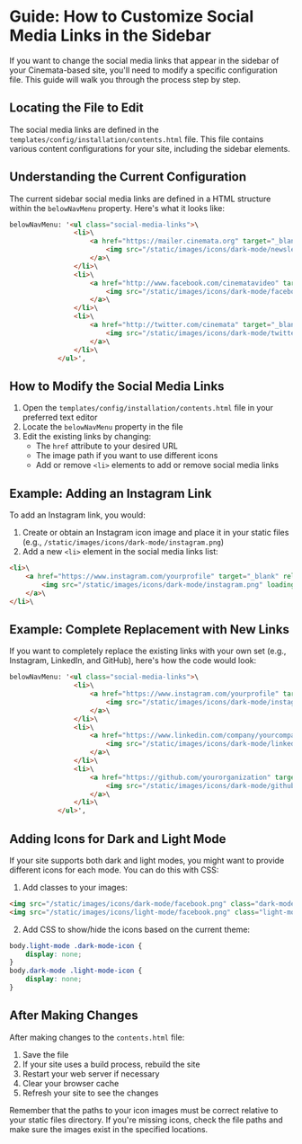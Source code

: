 # Guide: How to Customize Social Media Links in the Sidebar

If you want to change the social media links that appear in the sidebar of your Cinemata-based site, you'll need to modify a specific configuration file. This guide will walk you through the process step by step.

## Locating the File to Edit

The social media links are defined in the `templates/config/installation/contents.html` file. This file contains various content configurations for your site, including the sidebar elements.

## Understanding the Current Configuration

The current sidebar social media links are defined in a HTML structure within the `belowNavMenu` property. Here's what it looks like:

```html
belowNavMenu: '<ul class="social-media-links">\
                <li>\
                    <a href="https://mailer.cinemata.org" target="_blank" rel="noreferrer" title="" alt="">\
                        <img src="/static/images/icons/dark-mode/newsletter.png" loading="lazy" alt=""/>\
                    </a>\
                </li>\
                <li>\
                    <a href="http://www.facebook.com/cinematavideo" target="_blank" rel="noreferrer" title="" alt="">\
                        <img src="/static/images/icons/dark-mode/facebook.png" loading="lazy" alt="" />\
                    </a>\
                </li>\
                <li>\
                    <a href="http://twitter.com/cinemata" target="_blank" rel="noreferrer" title="" alt="">\
                        <img src="/static/images/icons/dark-mode/twitter.png" loading="lazy" alt="" />\
                    </a>\
                </li>\
            </ul>',
```

## How to Modify the Social Media Links

1. Open the `templates/config/installation/contents.html` file in your preferred text editor
2. Locate the `belowNavMenu` property in the file
3. Edit the existing links by changing:
   - The `href` attribute to your desired URL
   - The image path if you want to use different icons
   - Add or remove `<li>` elements to add or remove social media links

## Example: Adding an Instagram Link

To add an Instagram link, you would:

1. Create or obtain an Instagram icon image and place it in your static files (e.g., `/static/images/icons/dark-mode/instagram.png`)
2. Add a new `<li>` element in the social media links list:

```html
<li>\
    <a href="https://www.instagram.com/yourprofile" target="_blank" rel="noreferrer" title="Instagram" alt="Instagram">\
        <img src="/static/images/icons/dark-mode/instagram.png" loading="lazy" alt="Instagram" />\
    </a>\
</li>\
```

## Example: Complete Replacement with New Links

If you want to completely replace the existing links with your own set (e.g., Instagram, LinkedIn, and GitHub), here's how the code would look:

```html
belowNavMenu: '<ul class="social-media-links">\
                <li>\
                    <a href="https://www.instagram.com/yourprofile" target="_blank" rel="noreferrer" title="Instagram" alt="Instagram">\
                        <img src="/static/images/icons/dark-mode/instagram.png" loading="lazy" alt="Instagram"/>\
                    </a>\
                </li>\
                <li>\
                    <a href="https://www.linkedin.com/company/yourcompany" target="_blank" rel="noreferrer" title="LinkedIn" alt="LinkedIn">\
                        <img src="/static/images/icons/dark-mode/linkedin.png" loading="lazy" alt="LinkedIn" />\
                    </a>\
                </li>\
                <li>\
                    <a href="https://github.com/yourorganization" target="_blank" rel="noreferrer" title="GitHub" alt="GitHub">\
                        <img src="/static/images/icons/dark-mode/github.png" loading="lazy" alt="GitHub" />\
                    </a>\
                </li>\
            </ul>',
```

## Adding Icons for Dark and Light Mode

If your site supports both dark and light modes, you might want to provide different icons for each mode. You can do this with CSS:

1. Add classes to your images:
```html
<img src="/static/images/icons/dark-mode/facebook.png" class="dark-mode-icon" loading="lazy" alt="Facebook" />
<img src="/static/images/icons/light-mode/facebook.png" class="light-mode-icon" loading="lazy" alt="Facebook" />
```

2. Add CSS to show/hide the icons based on the current theme:
```css
body.light-mode .dark-mode-icon {
    display: none;
}
body.dark-mode .light-mode-icon {
    display: none;
}
```

## After Making Changes

After making changes to the `contents.html` file:

1. Save the file
2. If your site uses a build process, rebuild the site
3. Restart your web server if necessary
4. Clear your browser cache
5. Refresh your site to see the changes

Remember that the paths to your icon images must be correct relative to your static files directory. If you're missing icons, check the file paths and make sure the images exist in the specified locations.